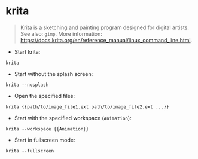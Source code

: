 # krita

> Krita is a sketching and painting program designed for digital artists.
> See also: `gimp`.
> More information: <https://docs.krita.org/en/reference_manual/linux_command_line.html>.

- Start krita:

`krita`

- Start without the splash screen:

`krita --nosplash`

- Open the specified files:

`krita {{path/to/image_file1.ext path/to/image_file2.ext ...}}`

- Start with the specified workspace (`Animation`):

`krita --workspace {{Animation}}`

- Start in fullscreen mode:

`krita --fullscreen`
